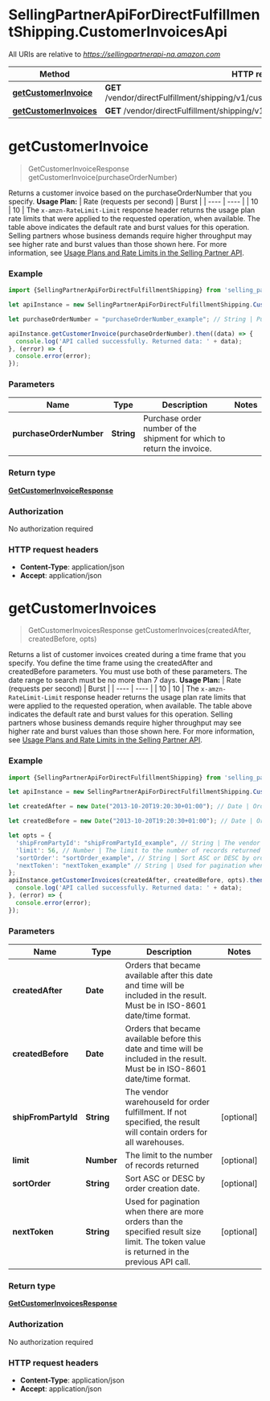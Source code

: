 # SellingPartnerApiForDirectFulfillmentShipping.CustomerInvoicesApi

All URIs are relative to *https://sellingpartnerapi-na.amazon.com*

Method | HTTP request | Description
------------- | ------------- | -------------
[**getCustomerInvoice**](CustomerInvoicesApi.md#getCustomerInvoice) | **GET** /vendor/directFulfillment/shipping/v1/customerInvoices/{purchaseOrderNumber} | 
[**getCustomerInvoices**](CustomerInvoicesApi.md#getCustomerInvoices) | **GET** /vendor/directFulfillment/shipping/v1/customerInvoices | 


<a name="getCustomerInvoice"></a>
# **getCustomerInvoice**
> GetCustomerInvoiceResponse getCustomerInvoice(purchaseOrderNumber)



Returns a customer invoice based on the purchaseOrderNumber that you specify.  **Usage Plan:**  | Rate (requests per second) | Burst | | ---- | ---- | | 10 | 10 |  The `x-amzn-RateLimit-Limit` response header returns the usage plan rate limits that were applied to the requested operation, when available. The table above indicates the default rate and burst values for this operation. Selling partners whose business demands require higher throughput may see higher rate and burst values than those shown here. For more information, see [Usage Plans and Rate Limits in the Selling Partner API](https://developer-docs.amazon.com/sp-api/docs/usage-plans-and-rate-limits-in-the-sp-api).

### Example
```javascript
import {SellingPartnerApiForDirectFulfillmentShipping} from 'selling_partner_api_for_direct_fulfillment_shipping';

let apiInstance = new SellingPartnerApiForDirectFulfillmentShipping.CustomerInvoicesApi();

let purchaseOrderNumber = "purchaseOrderNumber_example"; // String | Purchase order number of the shipment for which to return the invoice.

apiInstance.getCustomerInvoice(purchaseOrderNumber).then((data) => {
  console.log('API called successfully. Returned data: ' + data);
}, (error) => {
  console.error(error);
});

```

### Parameters

Name | Type | Description  | Notes
------------- | ------------- | ------------- | -------------
 **purchaseOrderNumber** | **String**| Purchase order number of the shipment for which to return the invoice. | 

### Return type

[**GetCustomerInvoiceResponse**](GetCustomerInvoiceResponse.md)

### Authorization

No authorization required

### HTTP request headers

 - **Content-Type**: application/json
 - **Accept**: application/json

<a name="getCustomerInvoices"></a>
# **getCustomerInvoices**
> GetCustomerInvoicesResponse getCustomerInvoices(createdAfter, createdBefore, opts)



Returns a list of customer invoices created during a time frame that you specify. You define the  time frame using the createdAfter and createdBefore parameters. You must use both of these parameters. The date range to search must be no more than 7 days.  **Usage Plan:**  | Rate (requests per second) | Burst | | ---- | ---- | | 10 | 10 |  The `x-amzn-RateLimit-Limit` response header returns the usage plan rate limits that were applied to the requested operation, when available. The table above indicates the default rate and burst values for this operation. Selling partners whose business demands require higher throughput may see higher rate and burst values than those shown here. For more information, see [Usage Plans and Rate Limits in the Selling Partner API](https://developer-docs.amazon.com/sp-api/docs/usage-plans-and-rate-limits-in-the-sp-api).

### Example
```javascript
import {SellingPartnerApiForDirectFulfillmentShipping} from 'selling_partner_api_for_direct_fulfillment_shipping';

let apiInstance = new SellingPartnerApiForDirectFulfillmentShipping.CustomerInvoicesApi();

let createdAfter = new Date("2013-10-20T19:20:30+01:00"); // Date | Orders that became available after this date and time will be included in the result. Must be in ISO-8601 date/time format.

let createdBefore = new Date("2013-10-20T19:20:30+01:00"); // Date | Orders that became available before this date and time will be included in the result. Must be in ISO-8601 date/time format.

let opts = { 
  'shipFromPartyId': "shipFromPartyId_example", // String | The vendor warehouseId for order fulfillment. If not specified, the result will contain orders for all warehouses.
  'limit': 56, // Number | The limit to the number of records returned
  'sortOrder': "sortOrder_example", // String | Sort ASC or DESC by order creation date.
  'nextToken': "nextToken_example" // String | Used for pagination when there are more orders than the specified result size limit. The token value is returned in the previous API call.
};
apiInstance.getCustomerInvoices(createdAfter, createdBefore, opts).then((data) => {
  console.log('API called successfully. Returned data: ' + data);
}, (error) => {
  console.error(error);
});

```

### Parameters

Name | Type | Description  | Notes
------------- | ------------- | ------------- | -------------
 **createdAfter** | **Date**| Orders that became available after this date and time will be included in the result. Must be in ISO-8601 date/time format. | 
 **createdBefore** | **Date**| Orders that became available before this date and time will be included in the result. Must be in ISO-8601 date/time format. | 
 **shipFromPartyId** | **String**| The vendor warehouseId for order fulfillment. If not specified, the result will contain orders for all warehouses. | [optional] 
 **limit** | **Number**| The limit to the number of records returned | [optional] 
 **sortOrder** | **String**| Sort ASC or DESC by order creation date. | [optional] 
 **nextToken** | **String**| Used for pagination when there are more orders than the specified result size limit. The token value is returned in the previous API call. | [optional] 

### Return type

[**GetCustomerInvoicesResponse**](GetCustomerInvoicesResponse.md)

### Authorization

No authorization required

### HTTP request headers

 - **Content-Type**: application/json
 - **Accept**: application/json

